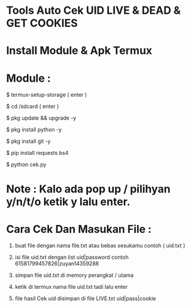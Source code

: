 # Tools Auto Cek UID LIVE & DEAD & GET COOKIES

# Install Module & Apk Termux

# Module :

$ termux-setup-storage ( enter )

$ cd /sdcard ( enter )

$ pkg update && upgrade -y

$ pkg install python -y

$ pkg install git -y

$ pip install requests bs4

$ python cek.py

# Note : Kalo ada pop up / pilihyan y/n/t/o ketik y lalu enter.

# Cara Cek Dan Masukan File :
1. buat file dengan nama file.txt atau bebas sesukamu contoh ( uid.txt )

2. isi file uid.txt dengan list uid|password contoh 
61581799457826|zuyan14359288

3. simpan file uid.txt di memory perangkat / utama

4. ketik di termux nama file uid.txt tadi lalu enter

5. file hasil Cek uid disimpan di file LIVE.txt uid|pass|cookie